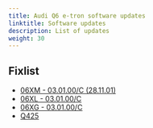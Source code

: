```yaml
---
title: Audi Q6 e-tron software updates
linktitle: Software updates
description: List of updates
weight: 30
---
```


## Fixlist

- [06XM - 03.01.00/C (28.11.01)](patch06xm)
- [06XL - 03.01.00/C](patch06xl)
- [06XG - 03.01.00/C](patch06xg)
- [Q425](patchQ425)

